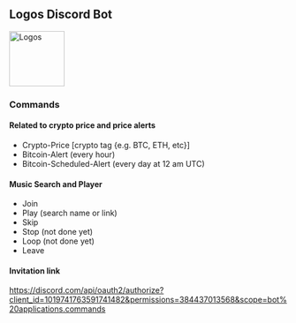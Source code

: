 ## Logos Discord Bot

<img src="https://cdn-icons-png.flaticon.com/512/2838/2838722.png" alt="Logos" width="100" height="100">

### Commands
#### Related to crypto price and price alerts
- Crypto-Price [crypto tag {e.g. BTC, ETH, etc}]
- Bitcoin-Alert (every hour)
- Bitcoin-Scheduled-Alert (every day at 12 am UTC)

#### Music Search and Player
- Join
- Play (search name or link)
- Skip
- Stop (not done yet)
- Loop (not done yet)
- Leave

#### Invitation link
https://discord.com/api/oauth2/authorize?client_id=1019741763591741482&permissions=384437013568&scope=bot%20applications.commands